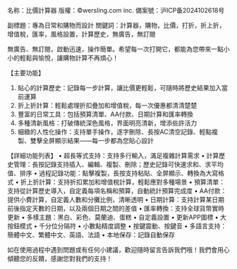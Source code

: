 名称：比價計算器
版權：©️wersling.com inc.
備案號：沪ICP备2024102618号

副標題：專為日常和購物而設計
關鍵詞：計算器，購物，比價，打折，折上折，增值稅，匯率，風格設置，計算歷史，無廣告，無訂閱

無廣告、無訂閱，啟動迅速，操作簡單。希望每一次打開它，都能為您帶來一點小小的輕鬆與愉悅，讓購物計算不再煩心！

【主要功能】
1. 貼心的計算歷史：記錄每一步計算，讓比價更輕鬆，可隨時將歷史結果加入當前運算
2. 折上折計算：輕鬆處理折扣疊加和增值稅，每一次優惠都清清楚楚
3. 豐富的日常工具：包括預算清單、AA付款、日期計算和匯率轉換
4. 多種清新風格：打破傳統深色風格，界面明亮清新，增添些許活力
5. 細緻的人性化操作：支持單手操作，逐字刪除、長按AC清空記錄、輕點複製、雙擊全屏顯示結果——每一步都為您貼心設計

【詳細功能列表】
• 超長等式支持：支持多行輸入，滿足複雜計算需求
• 計算歷史管理：長按記錄支持插入、編輯、複製、刪除；歷史記錄可快速求和、求平均值、排序
• 過程記錄功能：點擊複製，長按支持粘貼、全屏顯示、轉換為大寫格式
• 折上折計算：支持折扣累加和增值稅計算，輕鬆應對多種場景
• 預算清單：支持從計算歷史導入，自定義每項名稱和預算，自動統計預算完成度
• AA付款：提供小費計算，自定義人數和分攤比例，清晰透明
• 日期計算：支持計算某日期前後指定天數的日期，以及兩個日期之間的差值
• 匯率轉換：支持全球貨幣實時更新
• 多樣主題：黑白、彩色、莫蘭迪、蛋糕
• 自定義設置
    • 更新APP圖標
    • 大按鈕模式
    • 千分位分隔符
    • 小數點精度調整
    • 按鍵震動、按鍵音
• 多語言支持：簡體中文、繁體中文、英語、法語
• 本地保存：記錄自動保存

如在使用過程中遇到問題或有任何小建議，歡迎隨時留言告訴我們哦！我們會用心傾聽您的反饋，感謝您對我們的支持！